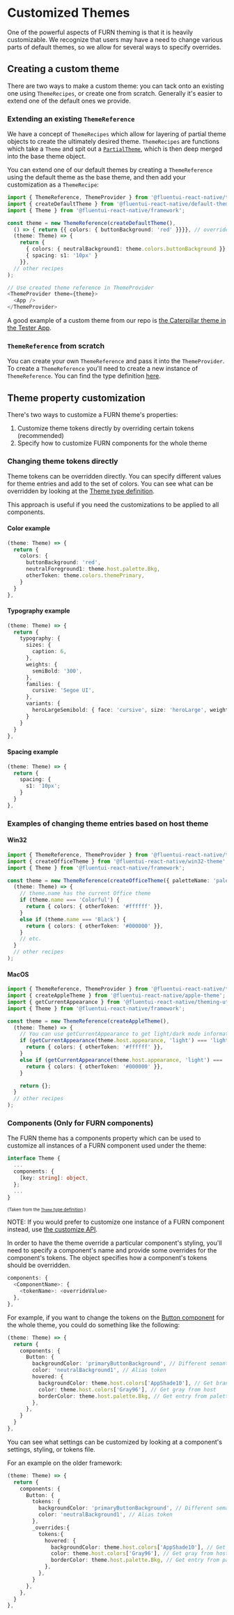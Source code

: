 # Customized Themes

One of the powerful aspects of FURN theming is that it is heavily customizable. We recognize that users may have a need to change various parts of default themes, so we allow for several ways to specify overrides.

## Creating a custom theme

There are two ways to make a custom theme: you can tack onto an existing one using `ThemeRecipes`, or create one from scratch. Generally it's easier to extend one of the default ones we provide.

### Extending an existing `ThemeReference`

We have a concept of `ThemeRecipes` which allow for layering of partial theme objects to create the ultimately desired theme. `ThemeRecipes` are functions which take a `Theme` and spit out a [`PartialTheme`](../../../packages/theming/theme-types/src/Theme.types.ts), which is then deep merged into the base theme object.

You can extend one of our default themes by creating a `ThemeReference` using the default theme as the base theme, and then add your customization as a `ThemeRecipe`:

```ts
import { ThemeReference, ThemeProvider } from '@fluentui-react-native/theme';
import { createDefaultTheme } from '@fluentui-react-native/default-theme';
import { Theme } from '@fluentui-react-native/framework';

const theme = new ThemeReference(createDefaultTheme(),
  () => { return {{ colors: { buttonBackground: 'red' }}}}, // overrides the buttonBackground color token, all other colors are kept in tact
  (theme: Theme) => {
    return {
      { colors: { neutralBackground1: theme.colors.buttonBackground }}, // This is now red, because theme has previous recipe applied
      { spacing: s1: '10px' }
    }},
  // other recipes
);

// Use created theme reference in ThemeProvider
<ThemeProvider theme={theme}>
  <App />
</ThemeProvider>
```

A good example of a custom theme from our repo is [the Caterpillar theme in the Tester App](../../../apps/fluent-tester/src/theme/applyTheme.ts).

### `ThemeReference` from scratch

You can create your own `ThemeReference` and pass it into the `ThemeProvider`. To create a `ThemeReference` you'll need to create a new instance of `ThemeReference`. You can find the type definition [here](../../../packages/framework/theme/src/themeReference.ts).

## Theme property customization

There's two ways to customize a FURN theme's properties:

1. Customize theme tokens directly by overriding certain tokens (recommended)
2. Specify how to customize FURN components for the whole theme

### Changing theme tokens directly

Theme tokens can be overridden directly. You can specify different values for theme entries and add to the set of colors. You can see what can be overridden by looking at the [Theme type definition](../../../packages/theming/theme-types/src/Theme.types.ts).

This approach is useful if you need the customizations to be applied to all components.

#### Color example

```ts
(theme: Theme) => {
  return {
    colors: {
      buttonBackground: 'red',
      neutralForeground1: theme.host.palette.Bkg,
      otherToken: theme.colors.themePrimary,
    }
  }
},
```

#### Typography example

```ts
(theme: Theme) => {
  return {
    typography: {
      sizes: {
        caption: 6,
      },
      weights: {
        semiBold: '300',
      },
      families: {
        cursive: 'Segoe UI',
      },
      variants: {
        heroLargeSemibold: { face: 'cursive', size: 'heroLarge', weight: 'semiBold' }
      }
    }
  }
},
```

#### Spacing example

```ts
(theme: Theme) => {
  return {
    spacing: {
      s1: '10px';
    }
  }
},
```

### Examples of changing theme entries based on host theme

#### Win32

```ts
import { ThemeReference, ThemeProvider } from '@fluentui-react-native/theme';
import { createOfficeTheme } from '@fluentui-react-native/win32-theme';
import { Theme } from '@fluentui-react-native/framework';

const theme = new ThemeReference(createOfficeTheme({ paletteName: 'palette' }),
  (theme: Theme) => {
    // theme.name has the current Office theme
    if (theme.name === 'Colorful') {
      return { colors: { otherToken: '#ffffff' }},
    }
    else if (theme.name === 'Black') {
      return { colors: { otherToken: '#000000' }},
    }
    // etc.
  }
  // other recipes
);
```

#### MacOS

```ts
import { ThemeReference, ThemeProvider } from '@fluentui-react-native/theme';
import { createAppleTheme } from '@fluentui-react-native/apple-theme';
import { getCurrentAppearance } from '@fluentui-react-native/theming-utils';
import { Theme } from '@fluentui-react-native/framework';

const theme = new ThemeReference(createAppleTheme(),
  (theme: Theme) => {
    // You can use getCurrentAppearance to get light/dark mode information for MacOS
    if (getCurrentAppearance(theme.host.appearance, 'light') === 'light') {
      return { colors: { otherToken: '#ffffff' }},
    }
    else if (getCurrentAppearance(theme.host.appearance, 'light') === 'dark') {
      return { colors: { otherToken: '#000000' }},
    }

    return {};
  }
  // other recipes
);
```

### Components (Only for FURN components)

The FURN theme has a components property which can be used to customize all instances of a FURN component used under the theme:

```ts
interface Theme {
  ...
  components: {
    [key: string]: object,
  };
  ...
}
```

<font size=1>(Taken from the [`Theme` type definition](../../../packages/theming/theme-types/src/Theme.types.ts).)</font>

NOTE: If you would prefer to customize one instance of a FURN component instead, use [the customize API](../../../packages/framework/composition/README.md).

In order to have the theme override a particular component's styling, you'll need to specify a component's name and provide some overrides for the component's tokens. The object specifies how a component's tokens should be overridden.

```ts
components: {
  <ComponentName>: {
    <tokenName>: <overrideValue>
  },
},
```

For example, if you want to change the tokens on the [Button component](../../../packages/components/Button) for the whole theme, you could do something like the following:

```ts
(theme: Theme) => {
  return {
    components: {
      Button: {
        backgroundColor: 'primaryButtonBackground', // Different semantic color
        color: 'neutralBackground1', // Alias token
        hovered: {
          backgroundColor: theme.host.colors['AppShade10'], // Get brand color from host
          color: theme.host.colors['Gray96'], // Get gray from host
          borderColor: theme.host.palette.Bkg, // Get entry from palette from host
        },
      },
    }
  }
},
```

You can see what settings can be customized by looking at a component's settings, styling, or tokens file.

For an example on the older framework:

```ts
(theme: Theme) => {
  return {
    components: {
      Button: {
        tokens: {
          backgroundColor: 'primaryButtonBackground', // Different semantic color
          color: 'neutralBackground1', // Alias token
        },
        _overrides:{
          tokens:{
            hovered: {
              backgroundColor: theme.host.colors['AppShade10'], // Get brand color from host
              color: theme.host.colors['Gray96'], // Get gray from host
              borderColor: theme.host.palette.Bkg, // Get entry from palette from host
            },
          },
        }
      },
    },
  }
},
```
